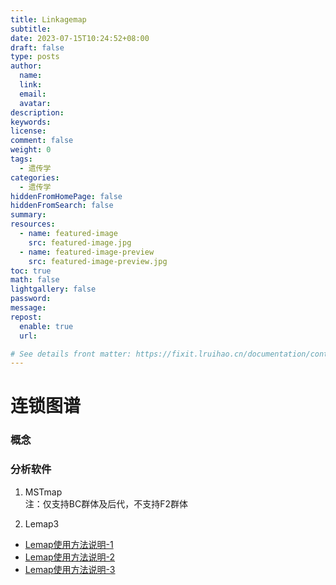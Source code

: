 ```yaml
---
title: Linkagemap
subtitle:
date: 2023-07-15T10:24:52+08:00
draft: false
type: posts
author:
  name:
  link:
  email:
  avatar:
description:
keywords:
license:
comment: false
weight: 0
tags:
  - 遗传学
categories:
  - 遗传学
hiddenFromHomePage: false
hiddenFromSearch: false
summary:
resources:
  - name: featured-image
    src: featured-image.jpg
  - name: featured-image-preview
    src: featured-image-preview.jpg
toc: true
math: false
lightgallery: false
password:
message:
repost:
  enable: true
  url:

# See details front matter: https://fixit.lruihao.cn/documentation/content-management/introduction/#front-matter
---
```

# 连锁图谱
### 概念
### 分析软件
1. MSTmap  
注：仅支持BC群体及后代，不支持F2群体

2. Lemap3
- [Lemap使用方法说明-1](https://blog.ugeneyun.cn/2017/10/01/LepMap3Tutorial/)
- [Lemap使用方法说明-2](https://sourceforge.net/p/lep-map3/wiki/LM3%20Home/)
- [Lemap使用方法说明-3](https://avikarn.com/2019-04-17-Genetic-Mapping-in-Lep-MAP3/)

